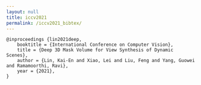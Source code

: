 ```yaml
---
layout: null
title: iccv2021
permalink: /iccv2021_bibtex/
---
```


    @inproceedings {lin2021deep,
        booktitle = {International Conference on Computer Vision},
        title = {Deep 3D Mask Volume for View Synthesis of Dynamic Scenes},
        author = {Lin, Kai-En and Xiao, Lei and Liu, Feng and Yang, Guowei and Ramamoorthi, Ravi},
        year = {2021},
    }
